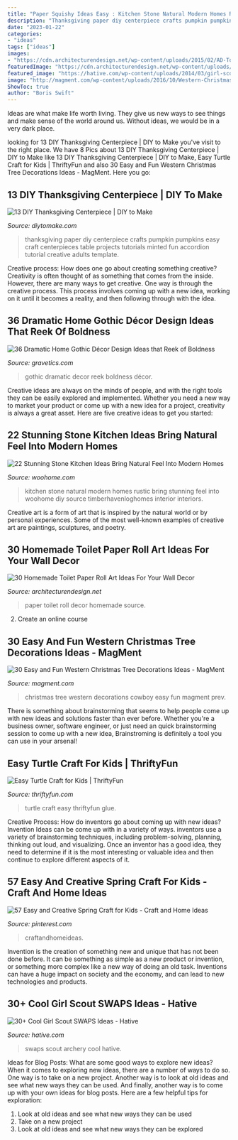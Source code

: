 ```yaml
---
title: "Paper Squishy Ideas Easy : Kitchen Stone Natural Modern Homes Rustic Bring Stunning Feel Into Woohome Diy Source Timberhavenloghomes Interior Interiors"
description: "Thanksgiving paper diy centerpiece crafts pumpkin pumpkins easy craft centerpieces table projects tutorials minted fun accordion tutorial creative adults template"
date: "2023-01-22"
categories:
- "ideas"
tags: ["ideas"]
images:
- "https://cdn.architecturendesign.net/wp-content/uploads/2015/02/AD-Toilet-Paper-Roll-Wall-Art-12.jpg"
featuredImage: "https://cdn.architecturendesign.net/wp-content/uploads/2015/02/AD-Toilet-Paper-Roll-Wall-Art-12.jpg"
featured_image: "https://hative.com/wp-content/uploads/2014/03/girl-scout-swaps-ideas/7-archery-set-girl-scout-swaps.jpg"
image: "http://magment.com/wp-content/uploads/2016/10/Western-Christmas-Tree-Decorations.jpg"
ShowToc: true
author: "Boris Swift"
---
```



Ideas are what make life worth living. They give us new ways to see things and make sense of the world around us. Without ideas, we would be in a very dark place.

	

		
looking for 13 DIY Thanksgiving Centerpiece | DIY to Make you've visit to the right place. We have 8 Pics about 13 DIY Thanksgiving Centerpiece | DIY to Make like 13 DIY Thanksgiving Centerpiece | DIY to Make, Easy Turtle Craft for Kids | ThriftyFun and also 30 Easy and Fun Western Christmas Tree Decorations Ideas - MagMent. Here you go:
		
    
## 13 DIY Thanksgiving Centerpiece | DIY To Make

<img loading=lazy src="http://www.diytomake.com/wp-content/uploads/2015/11/paper-Pumpkin-Centerpiece-DIY.jpg" onerror="this.onerror=null;this.src='https://tse1.mm.bing.net/th?id=OIP.CzE16smfJlePxqmQbecGywHaLH&amp;pid=15.1';" alt="13 DIY Thanksgiving Centerpiece | DIY to Make">

_Source: diytomake.com_

>thanksgiving paper diy centerpiece crafts pumpkin pumpkins easy craft centerpieces table projects tutorials minted fun accordion tutorial creative adults template. 

	

Creative process: How does one go about creating something creative?
Creativity is often thought of as something that comes from the inside. However, there are many ways to get creative. One way is through the creative process. This process involves coming up with a new idea, working on it until it becomes a reality, and then following through with the idea.

    
## 36 Dramatic Home Gothic Décor Design Ideas That Reek Of Boldness

<img loading=lazy src="https://www.gravetics.com/wp-content/uploads/2017/08/Gothic-Bathrooms-and-Design-Ideas.jpg" onerror="this.onerror=null;this.src='https://tse3.mm.bing.net/th?id=OIP.9RQe37L4CVSvbQXhBju-IgHaLH&amp;pid=15.1';" alt="36 Dramatic Home Gothic Décor Design Ideas that Reek of Boldness">

_Source: gravetics.com_

>gothic dramatic decor reek boldness décor. 

	

Creative ideas are always on the minds of people, and with the right tools they can be easily explored and implemented. Whether you need a new way to market your product or come up with a new idea for a project, creativity is always a great asset. Here are five creative ideas to get you started:

    
## 22 Stunning Stone Kitchen Ideas Bring Natural Feel Into Modern Homes

<img loading=lazy src="https://www.woohome.com/wp-content/uploads/2015/05/rustic-stone-kitchen-woohome-5.jpg" onerror="this.onerror=null;this.src='https://tse1.mm.bing.net/th?id=OIP.0pbt7cvKKSufOGKyETH7eQHaLG&amp;pid=15.1';" alt="22 Stunning Stone Kitchen Ideas Bring Natural Feel Into Modern Homes">

_Source: woohome.com_

>kitchen stone natural modern homes rustic bring stunning feel into woohome diy source timberhavenloghomes interior interiors. 

	

Creative art is a form of art that is inspired by the natural world or by personal experiences. Some of the most well-known examples of creative art are paintings, sculptures, and poetry.

    
## 30 Homemade Toilet Paper Roll Art Ideas For Your Wall Decor

<img loading=lazy src="https://cdn.architecturendesign.net/wp-content/uploads/2015/02/AD-Toilet-Paper-Roll-Wall-Art-12.jpg" onerror="this.onerror=null;this.src='https://tse3.mm.bing.net/th?id=OIP.JrTfitz_5VvXOrKpZbeEXgHaJ4&amp;pid=15.1';" alt="30 Homemade Toilet Paper Roll Art Ideas For Your Wall Decor">

_Source: architecturendesign.net_

>paper toilet roll decor homemade source. 

	

2. Create an online course

    
## 30 Easy And Fun Western Christmas Tree Decorations Ideas - MagMent

<img loading=lazy src="http://magment.com/wp-content/uploads/2016/10/Western-Christmas-Tree-Decorations.jpg" onerror="this.onerror=null;this.src='https://tse2.mm.bing.net/th?id=OIP.WhOy1QSXPSP_g27nSmKBtwHaJ4&amp;pid=15.1';" alt="30 Easy and Fun Western Christmas Tree Decorations Ideas - MagMent">

_Source: magment.com_

>christmas tree western decorations cowboy easy fun magment prev. 

	

There is something about brainstorming that seems to help people come up with new ideas and solutions faster than ever before. Whether you're a business owner, software engineer, or just need an quick brainstorming session to come up with a new idea, Brainstroming is definitely a tool you can use in your arsenal!

    
## Easy Turtle Craft For Kids | ThriftyFun

<img loading=lazy src="https://img.thrfun.com/img/184/633/easy_turtle_craft_for_kids_14_x28.jpg" onerror="this.onerror=null;this.src='https://tse1.mm.bing.net/th?id=OIP.VDXP_Ick_hpEbkBay3L_7gHaJ4&amp;pid=15.1';" alt="Easy Turtle Craft for Kids | ThriftyFun">

_Source: thriftyfun.com_

>turtle craft easy thriftyfun glue. 

	

Creative Process: How do inventors go about coming up with new ideas?
Invention Ideas can be come up with in a variety of ways. inventors use a variety of brainstorming techniques, including problem-solving, planning, thinking out loud, and visualizing. Once an inventor has a good idea, they need to determine if it is the most interesting or valuable idea and then continue to explore different aspects of it.

    
## 57 Easy And Creative Spring Craft For Kids - Craft And Home Ideas

<img loading=lazy src="https://i.pinimg.com/736x/50/03/8f/50038f7cea9ba4657e91528fd7a773ab.jpg" onerror="this.onerror=null;this.src='https://tse2.mm.bing.net/th?id=OIP.BoPUl5We_am12MmxpASZSwHaJ4&amp;pid=15.1';" alt="57 Easy and Creative Spring Craft for Kids - Craft and Home Ideas">

_Source: pinterest.com_

>craftandhomeideas. 

	

Invention is the creation of something new and unique that has not been done before. It can be something as simple as a new product or invention, or something more complex like a new way of doing an old task. Inventions can have a huge impact on society and the economy, and can lead to new technologies and products.

    
## 30+ Cool Girl Scout SWAPS Ideas - Hative

<img loading=lazy src="https://hative.com/wp-content/uploads/2014/03/girl-scout-swaps-ideas/7-archery-set-girl-scout-swaps.jpg" onerror="this.onerror=null;this.src='https://tse2.mm.bing.net/th?id=OIP.2liiZ2F1dJ8qdnWJQH0XkwHaJ4&amp;pid=15.1';" alt="30+ Cool Girl Scout SWAPS Ideas - Hative">

_Source: hative.com_

>swaps scout archery cool hative. 

	

Ideas for Blog Posts: What are some good ways to explore new ideas?
When it comes to exploring new ideas, there are a number of ways to do so. One way is to take on a new project. Another way is to look at old ideas and see what new ways they can be used. And finally, another way is to come up with your own ideas for blog posts. Here are a few helpful tips for exploration: 
1. Look at old ideas and see what new ways they can be used
2. Take on a new project
3. Look at old ideas and see what new ways they can be explored  
